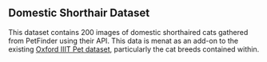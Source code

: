 ## Domestic Shorthair Dataset

This dataset contains 200 images of domestic shorthaired cats gathered from PetFinder using their API. This data is menat as an add-on to the existing <a href="https://www.robots.ox.ac.uk/~vgg/data/pets/">Oxford IIIT Pet dataset</a>, particularly the cat breeds contained within.
